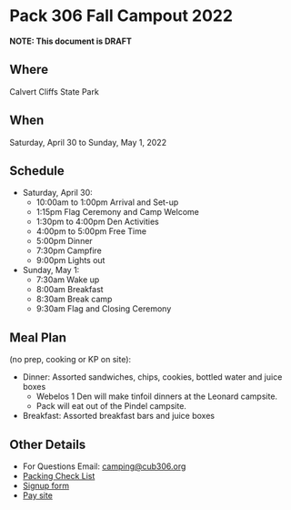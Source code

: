# Pack 306 Fall Campout 2022 #

**NOTE: This document is DRAFT**

## Where
Calvert Cliffs State Park

## When
Saturday, April 30 to Sunday, May 1, 2022

## Schedule

* Saturday, April 30:
    * 10:00am to 1:00pm	Arrival and Set-up
    * 1:15pm 		Flag Ceremony and Camp Welcome
    * 1:30pm to 4:00pm	Den Activities
    * 4:00pm to 5:00pm	Free Time
    * 5:00pm        Dinner
    * 7:30pm			Campfire
    * 9:00pm			Lights out
* Sunday, May 1:
    * 7:30am			Wake up
    * 8:00am			Breakfast
    * 8:30am			Break camp
    * 9:30am			Flag and Closing Ceremony

## Meal Plan
(no prep, cooking or KP on site):

* Dinner: Assorted sandwiches, chips, cookies, bottled water and juice boxes
    * Webelos 1 Den will make tinfoil dinners at the Leonard campsite.
    * Pack will eat out of the Pindel campsite.
* Breakfast: Assorted breakfast bars and juice boxes

## Other Details

* For Questions Email: [camping@cub306.org](mailto:camping@cub306.org)
* [Packing Check List](checklist.md)
* [Signup form](https://airtable.com/shrxA5SQHxc3DByVL)
* [Pay site](https://cub306.square.site/2022-spring-camping)
